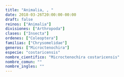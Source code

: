 ```yaml
---
title: "Animalia, , "
date: 2018-03-26T20:00:00-00:00
draft: false
reinos: ["Animalia"]
divisiones: ["Arthropoda"]
clases: ["Insecta"]
ordenes: ["Coleoptera"]
familias: ["Chrysomelidae"]
generos: ["Microctenochira"]
especie: "costaricensis"
nombre_cientifico: "Microctenochira costaricensis"
nombre_comun: ""
nombre_ingles: ""
---
```

